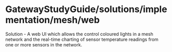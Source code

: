 # GatewayStudyGuide/solutions/implementation/mesh/web
Solution - A web UI which allows the control coloured lights in a mesh network and the real-time charting of sensor temperature readings from one or more sensors in the network.

